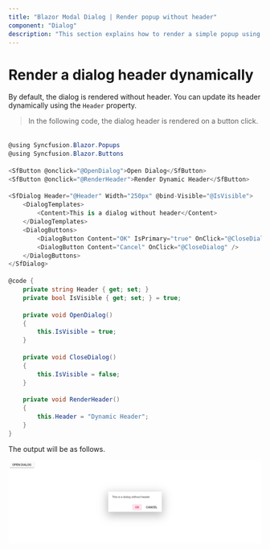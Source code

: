 ```yaml
---
title: "Blazor Modal Dialog | Render popup without header"
component: "Dialog"
description: "This section explains how to render a simple popup using the Blazor Modal Dialog by hiding its header (without header)."
---
```


# Render a dialog header dynamically

By default, the dialog is rendered without header. You can update its header dynamically using the `Header` property.

> In the following code, the dialog header is rendered on a button click.

```csharp

@using Syncfusion.Blazor.Popups
@using Syncfusion.Blazor.Buttons

<SfButton @onclick="@OpenDialog">Open Dialog</SfButton>
<SfButton @onclick="@RenderHeader">Render Dynamic Header</SfButton>

<SfDialog Header="@Header" Width="250px" @bind-Visible="@IsVisible">
    <DialogTemplates>
        <Content>This is a dialog without header</Content>
    </DialogTemplates>
    <DialogButtons>
        <DialogButton Content="OK" IsPrimary="true" OnClick="@CloseDialog" />
        <DialogButton Content="Cancel" OnClick="@CloseDialog" />
    </DialogButtons>
</SfDialog>

@code {
    private string Header { get; set; }
    private bool IsVisible { get; set; } = true;

    private void OpenDialog()
    {
        this.IsVisible = true;
    }

    private void CloseDialog()
    {
        this.IsVisible = false;
    }

    private void RenderHeader()
    {
        this.Header = "Dynamic Header";
    }
}

```

The output will be as follows.

![dialog](../images/dialog-without-header.png)